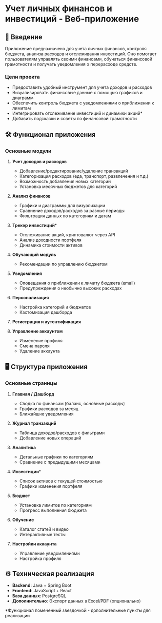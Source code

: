 # Учет личных финансов и инвестиций - Веб-приложение

## 📌 Введение
Приложение предназначено для учета личных финансов, контроля бюджета, анализа расходов и отслеживания инвестиций. Оно помогает пользователям управлять своими финансами, обучаться финансовой грамотности и получать уведомления о перерасходе средств.

### Цели проекта
- Предоставить удобный инструмент для учета доходов и расходов
- Визуализировать финансовые данные с помощью графиков и диаграмм
- Обеспечить контроль бюджета с уведомлениями о приближении к лимитам
- Интегрировать отслеживание инвестиций и динамики акций*
- Добавить подсказки и советы по финансовой грамотности

## 🛠 Функционал приложения

### Основные модули
1. **Учет доходов и расходов**
   - Добавление/редактирование/удаление транзакций
   - Категоризация расходов (еда, транспорт, развлечения и т.д.)
   - Возможность добавления новых категорий
   - Установка месячных бюджетов для категорий

2. **Анализ финансов**
   - Графики и диаграммы для визуализации
   - Сравнение доходов/расходов за разные периоды
   - Фильтрация данных по категориям и датам

3. **Трекер инвестиций***
   - Отслеживание акций, криптовалют через API
   - Анализ доходности портфеля
   - Динамика стоимости активов

4. **Обучающий модуль**
   - Рекомендации по управлению бюджетом

5. **Уведомления**
   - Оповещения о приближении к лимиту бюджета (email)
   - Предупреждения о необычно высоких расходах

6. **Персонализация**
   - Настройка категорий и бюджетов
   - Кастомизация дашборда

7. **Регистрация и аутентификация**

8. **Управление аккаунтом**
   - Изменение профиля
   - Смена пароля
   - Удаление аккаунта

## 🖥 Структура приложения

### Основные страницы
1. **Главная / Дашборд**
   - Сводка по финансам (баланс, основные расходы)
   - Графики расходов за месяц
   - Ближайшие уведомления

2. **Журнал транзакций**
   - Таблица доходов/расходов с фильтрами
   - Добавление новых операций

3. **Аналитика**
   - Детальные графики по категориям
   - Сравнение с предыдущими месяцами

4. **Инвестиции***
   - Список активов с текущей стоимостью
   - Графики изменения портфеля

5. **Бюджет**
   - Установка лимитов по категориям
   - Прогресс выполнения бюджета

6. **Обучение**
   - Каталог статей и видео
   - Интерактивные тесты

7. **Настройки аккаунта**
   - Управление уведомлениями
   - Настройка профиля

## ⚙️ Техническая реализация
- **Backend**: Java + Spring Boot
- **Frontend**: JavaScript + React
- **База данных**: PostgreSQL
- **Дополнительно**: Экспорт данных в Excel/PDF (опционально)

*Функционал помеченный звездочкой - дополнительные пункты для реализации
